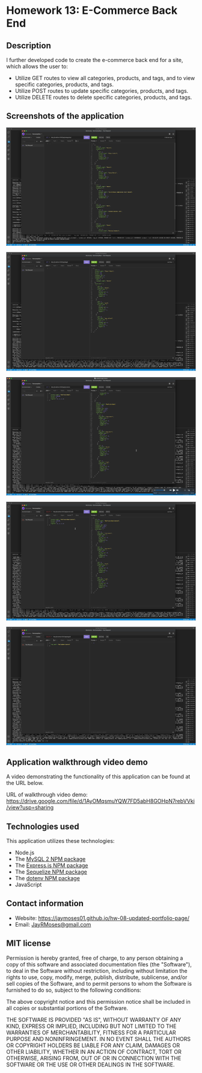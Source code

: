 # Homework 13: E-Commerce Back End


## Description

I further developed code to create the e-commerce back end for a site, which allows the user to:
* Utilize GET routes to view all categories, products, and tags, and to view specific categories, products, and tags.
* Utilize POST routes to update specific categories, products, and tags.
* Utilize DELETE routes to delete specific categories, products, and tags.



## Screenshots of the application

![image](./assets/01.png)

![image](./assets/02.png)

![image](./assets/03.png)

![image](./assets/04.png)

![image](./assets/05.png)


## Application walkthrough video demo

A video demonstrating the functionality of this application can be found at the URL below.

URL of walkthrough video demo: https://drive.google.com/file/d/1AyOMqsmuYQW7FD5abH8GOHpN7rebVVki/view?usp=sharing


## Technologies used

This application utilizes these technologies:

* Node.js
* The [MySQL 2 NPM package](https://www.npmjs.com/package/mysql2)
* The [Express.js NPM package]()
* The [Sequelize NPM package](https://www.npmjs.com/package/sequelize)
* The [dotenv NPM package](https://www.npmjs.com/package/dotenv)
* JavaScript



## Contact information

* Website: https://jaymoses01.github.io/hw-08-updated-portfolio-page/
* Email: JayRMoses@gmail.com


## MIT license

Permission is hereby granted, free of charge, to any person obtaining a copy
of this software and associated documentation files (the "Software"), to deal
in the Software without restriction, including without limitation the rights
to use, copy, modify, merge, publish, distribute, sublicense, and/or sell
copies of the Software, and to permit persons to whom the Software is
furnished to do so, subject to the following conditions:

The above copyright notice and this permission notice shall be included in all
copies or substantial portions of the Software.

THE SOFTWARE IS PROVIDED "AS IS", WITHOUT WARRANTY OF ANY KIND, EXPRESS OR
IMPLIED, INCLUDING BUT NOT LIMITED TO THE WARRANTIES OF MERCHANTABILITY,
FITNESS FOR A PARTICULAR PURPOSE AND NONINFRINGEMENT. IN NO EVENT SHALL THE
AUTHORS OR COPYRIGHT HOLDERS BE LIABLE FOR ANY CLAIM, DAMAGES OR OTHER
LIABILITY, WHETHER IN AN ACTION OF CONTRACT, TORT OR OTHERWISE, ARISING FROM,
OUT OF OR IN CONNECTION WITH THE SOFTWARE OR THE USE OR OTHER DEALINGS IN THE
SOFTWARE.
